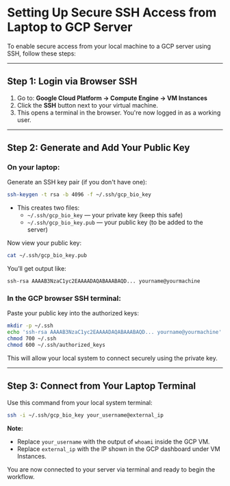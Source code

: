 # Setting Up Secure SSH Access from Laptop to GCP Server

To enable secure access from your local machine to a GCP server using SSH, follow these steps:

---

## Step 1: Login via Browser SSH

1. Go to: **Google Cloud Platform → Compute Engine → VM Instances**
2. Click the **SSH** button next to your virtual machine.
3. This opens a terminal in the browser. You're now logged in as a working user.

---

## Step 2: Generate and Add Your Public Key

### On your laptop:

Generate an SSH key pair (if you don't have one):

```bash
ssh-keygen -t rsa -b 4096 -f ~/.ssh/gcp_bio_key
```

- This creates two files:
  - `~/.ssh/gcp_bio_key` — your private key (keep this safe)
  - `~/.ssh/gcp_bio_key.pub` — your public key (to be added to the server)

Now view your public key:

```bash
cat ~/.ssh/gcp_bio_key.pub
```

You’ll get output like:

```
ssh-rsa AAAAB3NzaC1yc2EAAAADAQABAAABAQD... yourname@yourmachine
```

### In the GCP browser SSH terminal:

Paste your public key into the authorized keys:

```bash
mkdir -p ~/.ssh
echo 'ssh-rsa AAAAB3NzaC1yc2EAAAADAQABAAABAQD... yourname@yourmachine' >> ~/.ssh/authorized_keys
chmod 700 ~/.ssh
chmod 600 ~/.ssh/authorized_keys
```

This will allow your local system to connect securely using the private key.

---

## Step 3: Connect from Your Laptop Terminal

Use this command from your local system terminal:

```bash
ssh -i ~/.ssh/gcp_bio_key your_username@external_ip
```

**Note:**
- Replace `your_username` with the output of `whoami` inside the GCP VM.
- Replace `external_ip` with the IP shown in the GCP dashboard under VM Instances.

You are now connected to your server via terminal and ready to begin the workflow.

